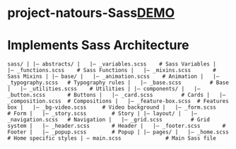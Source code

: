 # project-natours-Sass<a name="DEMO" href="https://relaxed-shirley-44a6cd.netlify.app/">DEMO</a>
# Implements Sass Architecture 
`sass/
|
|– abstracts/
|   |– _variables.scss    # Sass Variables
|   |– _functions.scss    # Sass Functions
|   |– _mixins.scss       # Sass Mixins
|
|– base/
|   |– _animation.scss    # Animation
|   |– _typography.scss   # Typography rules
|   |– _base.scss         # Base
|   |– _utilities.scss    # Utilities
|
|– components/
|   |– _button.scss       # Buttons
|   |– _card.scss         # Cards
|   |– _composition.scss  # Compositions
|   |– _feature-box.scss  # Features box
|   |– _bg-video.scss     # Video background
|   |– _form.scss         # Form
|   |– _story.scss        # Story
|
|– layout/
|   |– _navigation.scss   # Navigation
|   |– _grid.scss         # Grid system
|   |– _header.scss       # Header
|   |– _footer.scss       # Footer
|   |– _popup.scss        # Popup
|
|– pages/
|   |– _home.scss         # Home specific styles
|
– main.scss              # Main Sass file`

